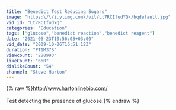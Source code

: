 ```yaml
---
title: "Benedict Test Reducing Sugars"
image: "https:\/\/i.ytimg.com\/vi\/Lt7RCIfudYQ\/hqdefault.jpg"
vid_id: "Lt7RCIfudYQ"
categories: "Education"
tags: ["glucose","benedict reaction","benedict reagent"]
date: "2021-06-23T10:56:03+03:00"
vid_date: "2009-10-06T16:51:12Z"
duration: "PT1M37S"
viewcount: "288993"
likeCount: "660"
dislikeCount: "54"
channel: "Steve Harton"
---
```

{% raw %}<a rel="nofollow" target="blank" href="http://www.hartonlinebio.com/">http://www.hartonlinebio.com/</a><br /><br />Test detecting the presence of glucose.{% endraw %}

